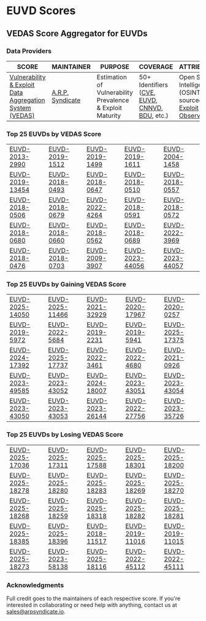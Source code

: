 
# EUVD Scores
## VEDAS Score Aggregator for EUVDs 

### Data Providers
| SCORE | MAINTAINER | PURPOSE | COVERAGE | ATTRIBUTION | FREQUENCY |
| ----- | ---------- | ------- | -------- | ----------- | --------- |
| [Vulnerability & Exploit Data Aggregation System (VEDAS)](https://vedas.arpsyndicate.io) | [A.R.P. Syndicate](https://www.arpsyndicate.io) | Estimation of Vulnerability Prevalence & Exploit Maturity | 50+ Identifiers ([CVE](https://github.com/ARPSyndicate/cve-scores), [EUVD](https://github.com/ARPSyndicate/euvd-scores), [CNNVD](https://github.com/ARPSyndicate/cnnvd-scores), [BDU](https://github.com/ARPSyndicate/bdu-scores), etc.) | Open Source Intelligence (OSINT) sourced from [Exploit Observer](https://www.exploit.observer) | 6-8 Hours |




<h3>Top 25 EUVDs by VEDAS Score</h3>

<table>
  <tr>
    <td><a href='https://vedas.arpsyndicate.io/?vuln=EUVD-2013-2990'>EUVD-2013-2990</a></td>
    <td><a href='https://vedas.arpsyndicate.io/?vuln=EUVD-2019-1512'>EUVD-2019-1512</a></td>
    <td><a href='https://vedas.arpsyndicate.io/?vuln=EUVD-2019-1499'>EUVD-2019-1499</a></td>
    <td><a href='https://vedas.arpsyndicate.io/?vuln=EUVD-2019-1611'>EUVD-2019-1611</a></td>
    <td><a href='https://vedas.arpsyndicate.io/?vuln=EUVD-2004-1458'>EUVD-2004-1458</a></td>
  </tr>
  <tr>
    <td><a href='https://vedas.arpsyndicate.io/?vuln=EUVD-2019-13454'>EUVD-2019-13454</a></td>
    <td><a href='https://vedas.arpsyndicate.io/?vuln=EUVD-2018-0493'>EUVD-2018-0493</a></td>
    <td><a href='https://vedas.arpsyndicate.io/?vuln=EUVD-2018-0647'>EUVD-2018-0647</a></td>
    <td><a href='https://vedas.arpsyndicate.io/?vuln=EUVD-2018-0510'>EUVD-2018-0510</a></td>
    <td><a href='https://vedas.arpsyndicate.io/?vuln=EUVD-2018-0557'>EUVD-2018-0557</a></td>
  </tr>
  <tr>
    <td><a href='https://vedas.arpsyndicate.io/?vuln=EUVD-2018-0506'>EUVD-2018-0506</a></td>
    <td><a href='https://vedas.arpsyndicate.io/?vuln=EUVD-2018-0679'>EUVD-2018-0679</a></td>
    <td><a href='https://vedas.arpsyndicate.io/?vuln=EUVD-2022-4264'>EUVD-2022-4264</a></td>
    <td><a href='https://vedas.arpsyndicate.io/?vuln=EUVD-2018-0591'>EUVD-2018-0591</a></td>
    <td><a href='https://vedas.arpsyndicate.io/?vuln=EUVD-2018-0572'>EUVD-2018-0572</a></td>
  </tr>
  <tr>
    <td><a href='https://vedas.arpsyndicate.io/?vuln=EUVD-2018-0680'>EUVD-2018-0680</a></td>
    <td><a href='https://vedas.arpsyndicate.io/?vuln=EUVD-2018-0660'>EUVD-2018-0660</a></td>
    <td><a href='https://vedas.arpsyndicate.io/?vuln=EUVD-2018-0562'>EUVD-2018-0562</a></td>
    <td><a href='https://vedas.arpsyndicate.io/?vuln=EUVD-2018-0689'>EUVD-2018-0689</a></td>
    <td><a href='https://vedas.arpsyndicate.io/?vuln=EUVD-2022-3969'>EUVD-2022-3969</a></td>
  </tr>
  <tr>
    <td><a href='https://vedas.arpsyndicate.io/?vuln=EUVD-2018-0476'>EUVD-2018-0476</a></td>
    <td><a href='https://vedas.arpsyndicate.io/?vuln=EUVD-2018-0703'>EUVD-2018-0703</a></td>
    <td><a href='https://vedas.arpsyndicate.io/?vuln=EUVD-2009-3907'>EUVD-2009-3907</a></td>
    <td><a href='https://vedas.arpsyndicate.io/?vuln=EUVD-2023-44056'>EUVD-2023-44056</a></td>
    <td><a href='https://vedas.arpsyndicate.io/?vuln=EUVD-2023-44057'>EUVD-2023-44057</a></td>
  </tr>
</table>


<h3>Top 25 EUVDs by Gaining VEDAS Score</h3>

<table>
  <tr>
    <td><a href='https://vedas.arpsyndicate.io/?vuln=EUVD-2025-14050'>EUVD-2025-14050</a></td>
    <td><a href='https://vedas.arpsyndicate.io/?vuln=EUVD-2025-11466'>EUVD-2025-11466</a></td>
    <td><a href='https://vedas.arpsyndicate.io/?vuln=EUVD-2021-32929'>EUVD-2021-32929</a></td>
    <td><a href='https://vedas.arpsyndicate.io/?vuln=EUVD-2020-17967'>EUVD-2020-17967</a></td>
    <td><a href='https://vedas.arpsyndicate.io/?vuln=EUVD-2020-0257'>EUVD-2020-0257</a></td>
  </tr>
  <tr>
    <td><a href='https://vedas.arpsyndicate.io/?vuln=EUVD-2019-5972'>EUVD-2019-5972</a></td>
    <td><a href='https://vedas.arpsyndicate.io/?vuln=EUVD-2022-5684'>EUVD-2022-5684</a></td>
    <td><a href='https://vedas.arpsyndicate.io/?vuln=EUVD-2019-2231'>EUVD-2019-2231</a></td>
    <td><a href='https://vedas.arpsyndicate.io/?vuln=EUVD-2019-5941'>EUVD-2019-5941</a></td>
    <td><a href='https://vedas.arpsyndicate.io/?vuln=EUVD-2025-17375'>EUVD-2025-17375</a></td>
  </tr>
  <tr>
    <td><a href='https://vedas.arpsyndicate.io/?vuln=EUVD-2024-17392'>EUVD-2024-17392</a></td>
    <td><a href='https://vedas.arpsyndicate.io/?vuln=EUVD-2025-17737'>EUVD-2025-17737</a></td>
    <td><a href='https://vedas.arpsyndicate.io/?vuln=EUVD-2022-3461'>EUVD-2022-3461</a></td>
    <td><a href='https://vedas.arpsyndicate.io/?vuln=EUVD-2022-4680'>EUVD-2022-4680</a></td>
    <td><a href='https://vedas.arpsyndicate.io/?vuln=EUVD-2021-0926'>EUVD-2021-0926</a></td>
  </tr>
  <tr>
    <td><a href='https://vedas.arpsyndicate.io/?vuln=EUVD-2023-49585'>EUVD-2023-49585</a></td>
    <td><a href='https://vedas.arpsyndicate.io/?vuln=EUVD-2023-43052'>EUVD-2023-43052</a></td>
    <td><a href='https://vedas.arpsyndicate.io/?vuln=EUVD-2024-18007'>EUVD-2024-18007</a></td>
    <td><a href='https://vedas.arpsyndicate.io/?vuln=EUVD-2023-43051'>EUVD-2023-43051</a></td>
    <td><a href='https://vedas.arpsyndicate.io/?vuln=EUVD-2023-43054'>EUVD-2023-43054</a></td>
  </tr>
  <tr>
    <td><a href='https://vedas.arpsyndicate.io/?vuln=EUVD-2023-43050'>EUVD-2023-43050</a></td>
    <td><a href='https://vedas.arpsyndicate.io/?vuln=EUVD-2023-43053'>EUVD-2023-43053</a></td>
    <td><a href='https://vedas.arpsyndicate.io/?vuln=EUVD-2023-26144'>EUVD-2023-26144</a></td>
    <td><a href='https://vedas.arpsyndicate.io/?vuln=EUVD-2022-27756'>EUVD-2022-27756</a></td>
    <td><a href='https://vedas.arpsyndicate.io/?vuln=EUVD-2023-35726'>EUVD-2023-35726</a></td>
  </tr>
</table>


<h3>Top 25 EUVDs by Losing VEDAS Score</h3>

<table>
  <tr>
    <td><a href='https://vedas.arpsyndicate.io/?vuln=EUVD-2025-17036'>EUVD-2025-17036</a></td>
    <td><a href='https://vedas.arpsyndicate.io/?vuln=EUVD-2025-17311'>EUVD-2025-17311</a></td>
    <td><a href='https://vedas.arpsyndicate.io/?vuln=EUVD-2025-17588'>EUVD-2025-17588</a></td>
    <td><a href='https://vedas.arpsyndicate.io/?vuln=EUVD-2025-18301'>EUVD-2025-18301</a></td>
    <td><a href='https://vedas.arpsyndicate.io/?vuln=EUVD-2025-18200'>EUVD-2025-18200</a></td>
  </tr>
  <tr>
    <td><a href='https://vedas.arpsyndicate.io/?vuln=EUVD-2025-18278'>EUVD-2025-18278</a></td>
    <td><a href='https://vedas.arpsyndicate.io/?vuln=EUVD-2025-18280'>EUVD-2025-18280</a></td>
    <td><a href='https://vedas.arpsyndicate.io/?vuln=EUVD-2025-18283'>EUVD-2025-18283</a></td>
    <td><a href='https://vedas.arpsyndicate.io/?vuln=EUVD-2025-18269'>EUVD-2025-18269</a></td>
    <td><a href='https://vedas.arpsyndicate.io/?vuln=EUVD-2025-18270'>EUVD-2025-18270</a></td>
  </tr>
  <tr>
    <td><a href='https://vedas.arpsyndicate.io/?vuln=EUVD-2025-18268'>EUVD-2025-18268</a></td>
    <td><a href='https://vedas.arpsyndicate.io/?vuln=EUVD-2025-18259'>EUVD-2025-18259</a></td>
    <td><a href='https://vedas.arpsyndicate.io/?vuln=EUVD-2025-18318'>EUVD-2025-18318</a></td>
    <td><a href='https://vedas.arpsyndicate.io/?vuln=EUVD-2025-18282'>EUVD-2025-18282</a></td>
    <td><a href='https://vedas.arpsyndicate.io/?vuln=EUVD-2025-18281'>EUVD-2025-18281</a></td>
  </tr>
  <tr>
    <td><a href='https://vedas.arpsyndicate.io/?vuln=EUVD-2025-18385'>EUVD-2025-18385</a></td>
    <td><a href='https://vedas.arpsyndicate.io/?vuln=EUVD-2025-18396'>EUVD-2025-18396</a></td>
    <td><a href='https://vedas.arpsyndicate.io/?vuln=EUVD-2018-11517'>EUVD-2018-11517</a></td>
    <td><a href='https://vedas.arpsyndicate.io/?vuln=EUVD-2019-11016'>EUVD-2019-11016</a></td>
    <td><a href='https://vedas.arpsyndicate.io/?vuln=EUVD-2019-11015'>EUVD-2019-11015</a></td>
  </tr>
  <tr>
    <td><a href='https://vedas.arpsyndicate.io/?vuln=EUVD-2025-18273'>EUVD-2025-18273</a></td>
    <td><a href='https://vedas.arpsyndicate.io/?vuln=EUVD-2023-58138'>EUVD-2023-58138</a></td>
    <td><a href='https://vedas.arpsyndicate.io/?vuln=EUVD-2025-18116'>EUVD-2025-18116</a></td>
    <td><a href='https://vedas.arpsyndicate.io/?vuln=EUVD-2022-45112'>EUVD-2022-45112</a></td>
    <td><a href='https://vedas.arpsyndicate.io/?vuln=EUVD-2022-45111'>EUVD-2022-45111</a></td>
  </tr>
</table>



### Acknowledgments
Full credit goes to the maintainers of each respective score.
If you're interested in collaborating or need help with anything, contact us at [sales@arpsyndicate.io](mailto:sales@arpsyndicate.io).
